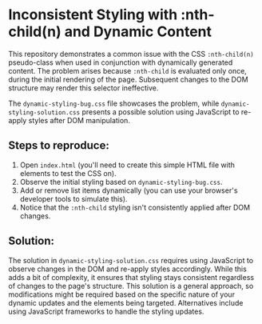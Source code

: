 # Inconsistent Styling with :nth-child(n) and Dynamic Content

This repository demonstrates a common issue with the CSS `:nth-child(n)` pseudo-class when used in conjunction with dynamically generated content. The problem arises because `:nth-child` is evaluated only once, during the initial rendering of the page. Subsequent changes to the DOM structure may render this selector ineffective.

The `dynamic-styling-bug.css` file showcases the problem, while `dynamic-styling-solution.css` presents a possible solution using JavaScript to re-apply styles after DOM manipulation.

## Steps to reproduce:

1. Open `index.html` (you'll need to create this simple HTML file with elements to test the CSS on).
2. Observe the initial styling based on `dynamic-styling-bug.css`.
3. Add or remove list items dynamically (you can use your browser's developer tools to simulate this).
4. Notice that the `:nth-child` styling isn't consistently applied after DOM changes.

## Solution:

The solution in `dynamic-styling-solution.css` requires using JavaScript to observe changes in the DOM and re-apply styles accordingly.  While this adds a bit of complexity, it ensures that styling stays consistent regardless of changes to the page's structure.  This solution is a general approach, so modifications might be required based on the specific nature of your dynamic updates and the elements being targeted.  Alternatives include using JavaScript frameworks to handle the styling updates.